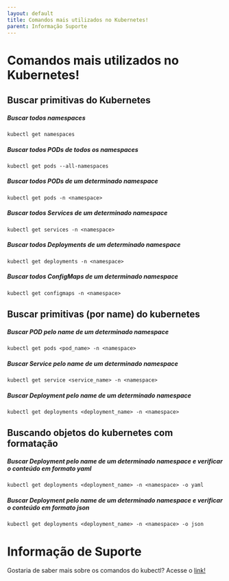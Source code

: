```yaml
---
layout: default
title: Comandos mais utilizados no Kubernetes! 
parent: Informação Suporte
---
```

# Comandos mais utilizados no Kubernetes!

## Buscar primitivas do Kubernetes

##### Buscar todos namespaces
```shell script
kubectl get namespaces
```

##### Buscar todos PODs de todos os namespaces
```shell script
kubectl get pods --all-namespaces
```

##### Buscar todos PODs de um determinado namespace
```shell script
kubectl get pods -n <namespace>
```

##### Buscar todos Services de um determinado namespace
```shell script
kubectl get services -n <namespace>
```

##### Buscar todos Deployments de um determinado namespace
```shell script
kubectl get deployments -n <namespace>
```

##### Buscar todos ConfigMaps de um determinado namespace
```shell script
kubectl get configmaps -n <namespace>
```

## Buscar primitivas (por name) do kubernetes

##### Buscar POD pelo name de um determinado namespace
 
```shell script
kubectl get pods <pod_name> -n <namespace>
```

##### Buscar Service pelo name de um determinado namespace
 
```shell script
kubectl get service <service_name> -n <namespace>
```

##### Buscar Deployment pelo name de um determinado namespace
 
```shell script
kubectl get deployments <deployment_name> -n <namespace>
```

## Buscando objetos do kubernetes com formatação

##### Buscar Deployment pelo name de um determinado namespace e verificar o conteúdo em formato yaml
 
```shell script
kubectl get deployments <deployment_name> -n <namespace> -o yaml
```

##### Buscar Deployment pelo name de um determinado namespace e verificar o conteúdo em formato json
 
```shell script
kubectl get deployments <deployment_name> -n <namespace> -o json
```

# Informação de Suporte

Gostaria de saber mais sobre os comandos do kubectl? Acesse o [link!](https://kubernetes.io/docs/reference/generated/kubectl/kubectl-commands)
